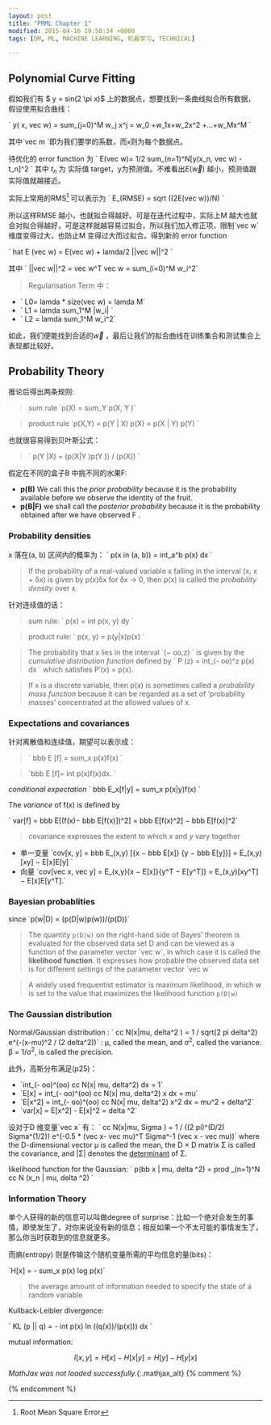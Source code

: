 ```yaml
---
layout: post
title: "PRML Chapter 1"
modified: 2015-04-16 19:50:34 +0800
tags: [DM, ML, MACHINE LEARNING, 机器学习, TECHNICAL]

---
```



## Polynomial Curve Fitting

假如我们有 $ y = sin(2 \pi x)$ 上的数据点，想要找到一条曲线拟合所有数据， 假设使用拟合曲线：

\`
y( x, vec w) = sum_(j=0)^M w_j x^j = w_0 +w_1x+w_2x^2 +...+w_Mx^M
\`

其中\`vec m \`即为我们要学的系数，而`x`则为每个数据点。

待优化的 error function 为 \` E(vec w)= 1/2 sum_(n=1)^N[y(x_n, vec w) - t_n]^2 \`
其中 $t_n$ 为 实际值 target，y为预测值。不难看出$E(\vec w)$ 越小，预测值跟实际值就越接近。

实际上常用的RMS[^RMSE] 可以表示为 \` E_(RMSE) = sqrt ((2E(vec w))/N) \`

所以这样RMSE 越小，也就拟合得越好。可是在迭代过程中，实际上M 越大也就会对拟合得越好，可是这样就越容易过拟合。所以我们加入修正项，限制\`vec w\` 维度变得过大，也防止M 变得过大而过拟合。得到新的 error function 

\`
 hat E (vec w) = E(vec w) + lamda/2 ||vec w||^2 
\`

其中
\` ||vec w||^2 = vec w^T vec w = sum_(i=0)^M w_i^2\`

> Regularisation Term 中：
>
- \` L0= lamda * size(vec w) = lamda M\`
- \` L1 = lamda sum_1^M |w_i| \`
- \` L2 = lamda sum_1^M w_i^2\`

如此，我们便能找到合适的$\vec w$ ，最后让我们的拟合曲线在训练集合和测试集合上表现都比较好。


## Probability Theory

推论后得出两条规则:

> sum rule \`p(X) = sum_Y p(X, Y )\`

> product rule \`p(X,Y) = p(Y | X) p(X) = p(X | Y) p(Y) \`

也就很容易得到贝叶斯公式：

> \` p(Y |X) = (p(X|Y )p(Y )) / (p(X)) \`

假定在不同的盒子B 中挑不同的水果F:

- **p(B)** We call this the *prior probability* because it is the probability available before we observe the identity of the fruit.
- **p(B\|F)** we shall call the *posterior probability* because it is the probability obtained after we have observed F .


### Probability densities

x 落在(a, b) 区间内的概率为： 
\` p(x in (a, b)) =  int_a^b p(x) dx \`

> If the probability of a real-valued variable x falling in the interval (x, x + δx) is given by p(x)δx for δx → 0, then p(x) is called the *probability density* over x.

针对连续值的话：

> sum rule: \` p(x) = int p(x, y) dy \`

> product rule: \` p(x, y) = p(y|x)p(x) \`

> The probability that x lies in the interval \`(− oo,z) \` is given by the *cumulative distribution function* defined by\` P (z) = int_(- oo)^z p(x) dx \` which satisfies P′(x) = p(x).
> If x is a discrete variable, then p(x) is sometimes called a *probability mass function* because it can be regarded as a set of ‘probability masses’ concentrated at the allowed values of x.


### Expectations and covariances

针对离散值和连续值，期望可以表示成：

> \` bbb E [f] = sum_x p(x)f(x) \`

>  \`bbb E [f]= int p(x)f(x)dx. \`

*conditional expectation* \` bbb E_x[f|y] = sum_x p(x|y)f(x) \`The *variance* of f(x) is defined by
 \` var[f] = bbb E[(f(x)− bbb E[f(x)])^2] = bbb E[f(x)^2] − bbb E[f(x)]^2\`
 
> covariance expresses the extent to which *x* and *y* vary together


- 单一变量 \`cov[x, y] = bbb E_(x,y) [{x − bbb E[x]} {y − bbb E[y]}] = E\_(x,y) [xy] − E[x]E[y] \`
- 向量 \`cov[vec x, vec y] = E\_(x,y){x − E[x]}{y^T − E[y^T]}= E\_(x,y)[xy^T] − E[x]E[y^T].\`

### Bayesian probablities

since \`p(w|D) = (p(D|w)p(w))/(p(D))\`

> The quantity `p(D|w)` on the right-hand side of Bayes’ theorem is evaluated for the observed data set D and can be viewed as a function of the parameter vector \`vec w\`, in which case it is called the __likelihood function__. It expresses how probable the observed data set is for different settings of the parameter vector \`vec w\`


> A widely used frequentist estimator is maximum likelihood, in which w is set to the value that maximizes the likelihood function `p(D|w)`


### The Gaussian distribution 


Normal/Gaussian distribution
: \` cc N(x|mu, delta^2 ) =  1 / sqrt(2 pi delta^2)  e^(-(x-mu)^2 / (2 delta^2))\`
: μ, called the mean, and σ<sup>2</sup>, called the variance. β = 1/σ<sup>2</sup>, is called the precision.

此外，高斯分布满足(p25)：

- \`int_(- oo)^(oo) cc N(x| mu, delta^2) dx = 1\`
- \`E[x] = int_(- oo)^(oo) cc N(x| mu, delta^2) x dx = mu\`
- \`E[x^2] = int_(- oo)^(oo) cc N(x| mu, delta^2) x^2 dx = mu^2 + delta^2\`
- \`var[x] = E[x^2] - E[x]^2 = delta ^2\`

设对于D 维变量\`vec x\` 有：
\` cc N(x|mu, Sigma ) =  1 / ((2 pi)^(D/2) Sigma^(1/2))  e^(-0.5 * (vec x- vec mu)^T Sigma^-1  (vec x - vec mu))\`
where the D-dimensional vector μ is called the mean, the D × D matrix Σ is called the covariance, and |Σ| denotes the [determinant](http://www.mathsisfun.com/algebra/matrix-determinant.html) of Σ.

likelihood function for the Gaussian: 
\`
p(bb x | mu, delta ^2) = prod _(n=1)^N cc N (x_n | mu, delta ^2)
\`


### Information Theory

单个人获得的新的信息可以叫做degree of surprise：比如一个绝对会发生的事情，即使发生了，对你来说没有新的信息；相反如果一个不太可能的事情发生了，那么你当时获取到的信息就更多。

而熵(entropy) 则是传输这个随机变量所需的平均信息的量(bits)：

\`H[x] = - sum_x p(x) log p(x)\`

> the average amount of information needed to specify the state of a random variable


Kullback-Leibler divergence: 

\` KL (p \|\| q) = - int p(x) ln ((q(x))/(p(x))) dx \`


mutual information: 

$$I[x, y] = H[x] − H[x|y] = H[y] − H[y|x]$$


[^RMSE]: Root Mean Square Error

*MathJax was not loaded successfully.*{:.mathjax_alt}
{% comment %}
<script type="text/x-mathjax-config"> MathJax.Hub.Config({ asciimath2jax: { delimiters: [ ['`','`'],['$', '$']] }}); </script>
<script type="text/javascript" src="http://cdn.mathjax.org/mathjax/latest/MathJax.js?config=TeX-MML-AM_HTMLorMML" async="async"></script>
{% endcomment %}